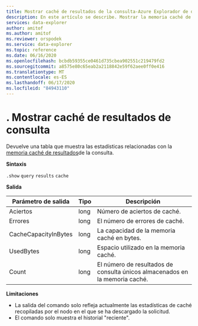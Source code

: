 ```yaml
---
title: Mostrar caché de resultados de la consulta-Azure Explorador de datos
description: En este artículo se describe. Mostrar la memoria caché de resultados de consulta en Azure Explorador de datos.
services: data-explorer
author: amitof
ms.author: amitof
ms.reviewer: orspodek
ms.service: data-explorer
ms.topic: reference
ms.date: 06/16/2020
ms.openlocfilehash: bcbdb59355ce0461d735cbea902551c219479fd2
ms.sourcegitcommit: a8575e80c65eab2a2118842e59f62aee0ff0e416
ms.translationtype: MT
ms.contentlocale: es-ES
ms.lasthandoff: 06/17/2020
ms.locfileid: "84943110"
---
```

# <a name="show-query-results-cache"></a>. Mostrar caché de resultados de consulta

Devuelve una tabla que muestra las estadísticas relacionadas con la [memoria caché de resultados](../query/query-results-cache.md)de la consulta.

**Sintaxis**

`.show` `query` `results` `cache`

**Salida**
 
|Parámetro de salida |Tipo |Descripción 
|---|---|---
|Aciertos  |long |Número de aciertos de caché.
|Errores  |long |El número de errores de caché.
|CacheCapacityInBytes |long |La capacidad de la memoria caché en bytes.
|UsedBytes  |long |Espacio utilizado en la memoria caché.
|Count  |long | El número de resultados de consulta únicos almacenados en la memoria caché.

**Limitaciones**

* La salida del comando solo refleja actualmente las estadísticas de caché recopiladas por el nodo en el que se ha descargado la solicitud.
* El comando solo muestra el historial "reciente".
